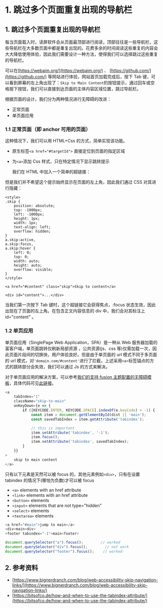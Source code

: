 # 1. 跳过多个页面重复出现的导航栏

## 1. 跳过多个页面重复出现的导航栏

每当页面载入时，读屏软件会从页面最顶部进行阅读，顶部往往是一些导航栏，这些导航栏在大多数页面中都是重复出现的。花费多余的时间阅读这些重复的内容会大大降低使用体验，因此我们需要设计一种方法，使得我们可以选择跳过这些重复的导航栏。

可以在[https://webaim.org/](https://webaim.org/) 、 [https://github.com/](https://github.com/) 等网站进行体验，网站首页加载完成后，按下 Tab 键，可以看到屏幕的左上角出现了：`Skip to Main Content`的按钮提示，通过回车或空格按下按钮，我们可以直接到达页面的主体内容区域位置，跳过导航栏。

根据页面的设计，我们分为两种情况进行无障碍的改进：

* 正常页面
* 单页面应用

### 1.1 正常页面（即 anchor 可用的页面）

这种情况下，我们可以用 HTML+Css 的方式，简单实现该功能。

* 原生标签`<a href="#targetId">` 直接定位到页面的指定区域
* 为`<a>`添加 Css 样式，只在特定情况下显示跳转提示

  我们在 HTML 中加入一个简单的超链接：

但是我们并不希望这个提示始终显示在页面的左上角，因此我们通过 CSS 对其进行隐藏：

```markup
<style>
.skip {
    position: absolute;
    top: -1000px;
    left: -1000px;
    height: 1px;
    width: 1px;
    text-align: left;
    overflow: hidden;
}
a.skip:active,
a.skip:focus,
a.skip:hover {
    left: 0;
    top: 0;
    width: auto;
    height: auto;
    overflow: visible;
}
</style>

<a href="#content" class="skip">Skip to content</a>

<div id="content">...</div>
```

当我们第一次按下 Tab 键时，这个超链接它会获得焦点，:focus 状态生效，因此出现在了页面的左上角。在包含正文内容信息的 div 中，我们会对其标注上 id="content" 。

### 1.2 单页应用

单页面应用（SinglePage Web Application，SPA）是一种从 Web 服务器加载的富客户端，单页面跳转仅刷新局部资源 ，公共资源\(js、css 等\)仅需加载一次，因此页面片段间的切换快，用户体验良好。但是由于单页面的 url 模式不同于多页面的 url 模式，对`'domain.com/#content'`进行了拦截，上述采用`<a>`标签锚点的方式的跳转部分会失效，我们可以通过 Js 的方式来解决。

对于单页面应用的解决方案，可以参考[我们的支持 fusion 主题配置的无障碍模板](https://fusion.design/template/62)，具体代码可见[此链接](https://github.com/alibaba-fusion/materials/blob/master/scaffolds/next-single-page-a11y/src/components/skip-to/index.jsx)。

```javascript
<a
    tabIndex="1"
    className="skip-to-main"
    onKeyDown={e => {
        if ([KEYCODE.ENTER, KEYCODE.SPACE].indexOf(e.keyCode) > -1) {
            const item = document.getElementById(dist || 'main');
            const savedTabIndex = item.getAttribute('tabindex');

            // this is important
            item.setAttribute('tabindex', '-1');
            item.focus();
            item.setAttribute('tabindex', savedTabIndex);
        }
    }}
>
    skip to main content
</a>
```

只有以下元素是天然可以被 focus 的，其他元素例如`<div>`，只有在设置 tabindex 的情况下\(哪怕为负数\)才可以被 focus

* `<a>` elements with an href attribute
* `<link>` elements with an href attribute
* `<button>` elements
* `<input>` elements that are not type="hidden"
* `<select>` elements
* `<textarea>` elements

```javascript
<a href="#main">jump to main</a>
<div>main<div>
<footer tabindex="-1">main<footer>

document.querySelector("a").focus();        // worked
document.querySelector("div").focus();        // not work
document.querySelector("footer").focus();    // worked
```

## 2. 参考资料

* [https://www.bignerdranch.com/blog/web-accessibility-skip-navigation-links/](https://www.bignerdranch.com/blog/web-accessibility-skip-navigation-links/)
* [https://bitsofco.de/how-and-when-to-use-the-tabindex-attribute/](https://bitsofco.de/how-and-when-to-use-the-tabindex-attribute/)

